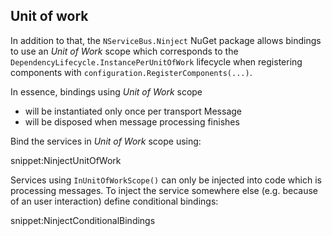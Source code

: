 ## Unit of work

In addition to that, the `NServiceBus.Ninject` NuGet package allows bindings to use an _Unit of Work_ scope which corresponds to the `DependencyLifecycle.InstancePerUnitOfWork` lifecycle when registering components with `configuration.RegisterComponents(...)`.

In essence, bindings using _Unit of Work_ scope

 * will be instantiated only once per transport Message
 * will be disposed when message processing finishes

Bind the services in _Unit of Work_ scope using:

snippet:NinjectUnitOfWork

Services using `InUnitOfWorkScope()` can only be injected into code which is processing messages. To inject the service somewhere else (e.g. because of an user interaction) define conditional bindings:

snippet:NinjectConditionalBindings
